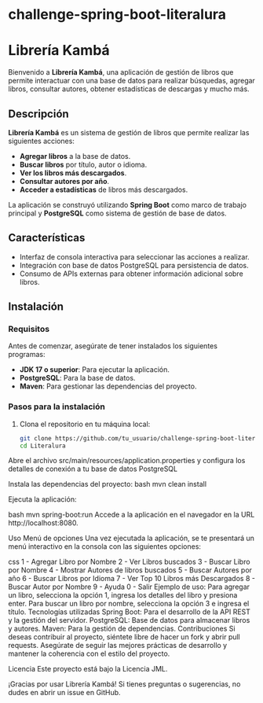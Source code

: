 # challenge-spring-boot-literalura
# Librería Kambá

Bienvenido a **Librería Kambá**, una aplicación de gestión de libros que permite interactuar con una base de datos para realizar búsquedas, agregar libros, consultar autores, obtener estadísticas de descargas y mucho más.

## Descripción

**Librería Kambá** es un sistema de gestión de libros que permite realizar las siguientes acciones:

- **Agregar libros** a la base de datos.
- **Buscar libros** por título, autor o idioma.
- **Ver los libros más descargados**.
- **Consultar autores por año**.
- **Acceder a estadísticas** de libros más descargados.

La aplicación se construyó utilizando **Spring Boot** como marco de trabajo principal y **PostgreSQL** como sistema de gestión de base de datos.

## Características

- Interfaz de consola interactiva para seleccionar las acciones a realizar.
- Integración con base de datos PostgreSQL para persistencia de datos.
- Consumo de APIs externas para obtener información adicional sobre libros.

## Instalación

### Requisitos

Antes de comenzar, asegúrate de tener instalados los siguientes programas:

- **JDK 17 o superior**: Para ejecutar la aplicación.
- **PostgreSQL**: Para la base de datos.
- **Maven**: Para gestionar las dependencias del proyecto.

### Pasos para la instalación

1. Clona el repositorio en tu máquina local:

   ```bash
   git clone https://github.com/tu_usuario/challenge-spring-boot-literalura.git     
   cd Literalura
Abre el archivo src/main/resources/application.properties y configura los detalles de conexión a tu base de datos PostgreSQL

Instala las dependencias del proyecto:
bash
mvn clean install

Ejecuta la aplicación:

bash
mvn spring-boot:run
Accede a la aplicación en el navegador en la URL http://localhost:8080.

Uso
Menú de opciones
Una vez ejecutada la aplicación, se te presentará un menú interactivo en la consola con las siguientes opciones:

css
1 - Agregar Libro por Nombre
2 - Ver Libros buscados
3 - Buscar Libro por Nombre
4 - Mostrar Autores de libros buscados
5 - Buscar Autores por año
6 - Buscar Libros por Idioma
7 - Ver Top 10 Libros más Descargados
8 - Buscar Autor por Nombre
9 - Ayuda
0 - Salir
Ejemplo de uso:
Para agregar un libro, selecciona la opción 1, ingresa los detalles del libro y presiona enter.
Para buscar un libro por nombre, selecciona la opción 3 e ingresa el título.
Tecnologías utilizadas
Spring Boot: Para el desarrollo de la API REST y la gestión del servidor.
PostgreSQL: Base de datos para almacenar libros y autores.
Maven: Para la gestión de dependencias.
Contribuciones
Si deseas contribuir al proyecto, siéntete libre de hacer un fork y abrir pull requests. Asegúrate de seguir las mejores prácticas de desarrollo y mantener la coherencia con el estilo del proyecto.

Licencia
Este proyecto está bajo la Licencia JML. 

¡Gracias por usar Librería Kambá! Si tienes preguntas o sugerencias, no dudes en abrir un issue en GitHub.


